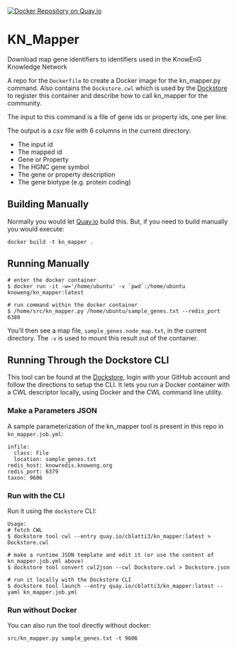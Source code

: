 
[![Docker Repository on Quay.io](https://quay.io/repository/cblatti3/kn_mapper/status "Docker Repository on Quay.io")](https://quay.io/repository/cblatti3/kn_mapper)


# KN_Mapper
Download map gene identifiers to identifiers used in the KnowEnG Knowledge Network

A repo for the `Dockerfile` to create a Docker image for the kn_mapper.py command. Also contains the
`Dockstore.cwl` which is used by the [Dockstore](https://www.dockstore.org) to register
this container and describe how to call kn_mapper for the community.

The input to this command is a file of gene ids or property ids, one per line.

The output is a csv file with 6 columns in the current directory:
 - The input id
 - The mapped id
 - Gene or Property
 - The HGNC gene symbol
 - The gene or property description
 - The gene biotype (e.g. protein coding)


## Building Manually

Normally you would let [Quay.io](http://quay.io) build this.  But, if you need to build manually you would execute:

    docker build -t kn_mapper .


## Running Manually

```
# enter the docker container
$ docker run -it -w='/home/ubuntu' -v `pwd`:/home/ubuntu knoweng/kn_mapper:latest

# run command within the docker container
$ /home/src/kn_mapper.py /home/ubuntu/sample_genes.txt --redis_port 6380
```
You'll then see a map file, `sample_genes.node_map.txt`, in the current directory. The `-v` is used to mount this result out of the container.

## Running Through the Dockstore CLI

This tool can be found at the [Dockstore](https://dockstore.org/containers/quay.io/cblatti3/kn_mapper), login with your GitHub account and follow the
directions to setup the CLI.  It lets you run a Docker container with a CWL descriptor locally, using Docker and the CWL command line utility.


### Make a Parameters JSON

A sample parameterization of the kn_mapper tool is present in this repo in `kn_mapper.job.yml`:

```
infile:
  class: File
  location: sample_genes.txt
redis_host: knowredis.knoweng.org
redis_port: 6379
taxon: 9606
```

### Run with the CLI

Run it using the `dockstore` CLI:

```
Usage:
# fetch CWL
$ dockstore tool cwl --entry quay.io/cblatti3/kn_mapper:latest > Dockstore.cwl

# make a runtime JSON template and edit it (or use the content of kn_mapper.job.yml above)
$ dockstore tool convert cwl2json --cwl Dockstore.cwl > Dockstore.json

# run it locally with the Dockstore CLI
$ dockstore tool launch --entry quay.io/cblatti3/kn_mapper:latest --yaml kn_mapper.job.yml
```

### Run without Docker

You can also run the tool directly without docker:

```
src/kn_mapper.py sample_genes.txt -t 9606
```

